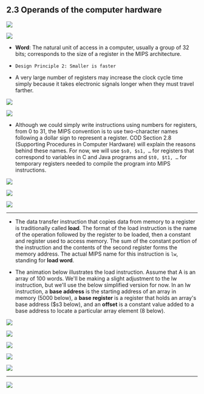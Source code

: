 ## 2.3 Operands of the computer hardware

![](img/2020-09-13-15-53-41.png)

![](img/2020-09-13-15-54-20.png)


- **Word**: The natural unit of access in a computer, usually a group of 32 bits; 
  corresponds to the size of a register in the MIPS architecture.


- `Design Principle 2: Smaller is faster`

- A very large number of registers may increase the clock cycle time simply because it 
  takes electronic signals longer when they must travel farther.

![](img/2020-09-13-16-33-29.png)

![](img/2020-09-13-17-05-53.png)

- Although we could simply write instructions using numbers for registers, from 0 to 31, 
  the MIPS convention is to use two-character names following a dollar sign to represent a 
  register. COD Section 2.8 (Supporting Procedures in Computer Hardware) will explain the 
  reasons behind these names. For now, we will use `$s0, $s1, …` for registers that 
  correspond to variables in C and Java programs and `$t0, $t1, …` for temporary registers 
  needed to compile the program into MIPS instructions.


![](img/2020-09-13-20-07-06.png)

![](img/2020-09-13-21-26-19.png)

![](img/2020-09-13-21-29-50.png)

---

- The data transfer instruction that copies data from memory to a register is traditionally 
  called **load**. The format of the load instruction is the name of the operation followed by 
  the register to be loaded, then a constant and register used to access memory. The sum of the 
  constant portion of the instruction and the contents of the second register forms the memory 
  address. The actual MIPS name for this instruction is `lw`, standing for 
  **load word**.

- The animation below illustrates the load instruction. Assume that A is an array of 100 
  words. We'll be making a slight adjustment to the lw instruction, but we'll use the below 
  simplified version for now. In an lw instruction, a **base address** is the starting 
  address of an array in memory (5000 below), a **base register** is a register that holds 
  an array's base address ($s3 below), and an **offset** is a constant value added to a 
  base address to locate a particular array element (8 below).

![](img/2020-09-14-07-52-53.png)

![](img/2020-09-14-07-55-37.png)

![](img/2020-09-14-07-57-34.png)

![](img/2020-09-14-13-04-57.png)

![](img/2020-09-14-13-05-58.png)

---

![](img/2020-09-14-13-28-07.png)





